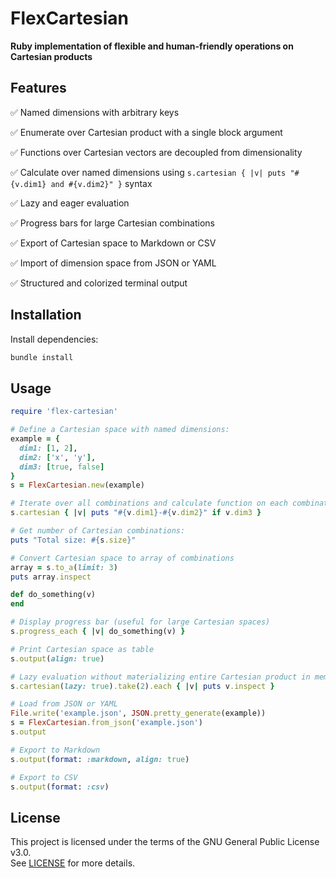 # FlexCartesian

**Ruby implementation of flexible and human-friendly operations on Cartesian products**  

## Features

✅ Named dimensions with arbitrary keys

✅ Enumerate over Cartesian product with a single block argument  

✅ Functions over Cartesian vectors are decoupled from dimensionality

✅ Calculate over named dimensions using `s.cartesian { |v| puts "#{v.dim1} and #{v.dim2}" }` syntax

✅ Lazy and eager evaluation

✅ Progress bars for large Cartesian combinations  

✅ Export of Cartesian space to Markdown or CSV  

✅ Import of dimension space from JSON or YAML  

✅ Structured and colorized terminal output  

## Installation

Install dependencies:

```bash
bundle install
```

## Usage

```ruby
require 'flex-cartesian'

# Define a Cartesian space with named dimensions:
example = {
  dim1: [1, 2],
  dim2: ['x', 'y'],
  dim3: [true, false]
}
s = FlexCartesian.new(example)

# Iterate over all combinations and calculate function on each combination:
s.cartesian { |v| puts "#{v.dim1}-#{v.dim2}" if v.dim3 }

# Get number of Cartesian combinations:
puts "Total size: #{s.size}"

# Convert Cartesian space to array of combinations
array = s.to_a(limit: 3)
puts array.inspect

def do_something(v)
end

# Display progress bar (useful for large Cartesian spaces)
s.progress_each { |v| do_something(v) }

# Print Cartesian space as table
s.output(align: true)

# Lazy evaluation without materializing entire Cartesian product in memory:
s.cartesian(lazy: true).take(2).each { |v| puts v.inspect }

# Load from JSON or YAML
File.write('example.json', JSON.pretty_generate(example))
s = FlexCartesian.from_json('example.json')
s.output

# Export to Markdown
s.output(format: :markdown, align: true)

# Export to CSV
s.output(format: :csv)
```

## License

This project is licensed under the terms of the GNU General Public License v3.0.  
See [LICENSE](LICENSE) for more details.
